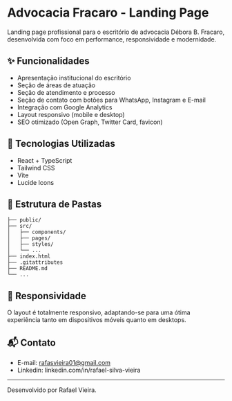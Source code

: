# Advocacia Fracaro - Landing Page

Landing page profissional para o escritório de advocacia Débora B. Fracaro, desenvolvida com foco em performance, responsividade e modernidade.

## ✨ Funcionalidades
- Apresentação institucional do escritório
- Seção de áreas de atuação
- Seção de atendimento e processo
- Seção de contato com botões para WhatsApp, Instagram e E-mail
- Integração com Google Analytics
- Layout responsivo (mobile e desktop)
- SEO otimizado (Open Graph, Twitter Card, favicon)

## 🚀 Tecnologias Utilizadas
- React + TypeScript
- Tailwind CSS
- Vite
- Lucide Icons

## 📁 Estrutura de Pastas
```
├── public/
├── src/
│   ├── components/
│   ├── pages/
│   ├── styles/
│   └── ...
├── index.html
├── .gitattributes
├── README.md
└── ...
```

## 📱 Responsividade
O layout é totalmente responsivo, adaptando-se para uma ótima experiência tanto em dispositivos móveis quanto em desktops.

## 📬 Contato
- E-mail: rafasvieira01@gmail.com
- Linkedin: linkedin.com/in/rafael-silva-vieira

---

Desenvolvido por Rafael Vieira.
